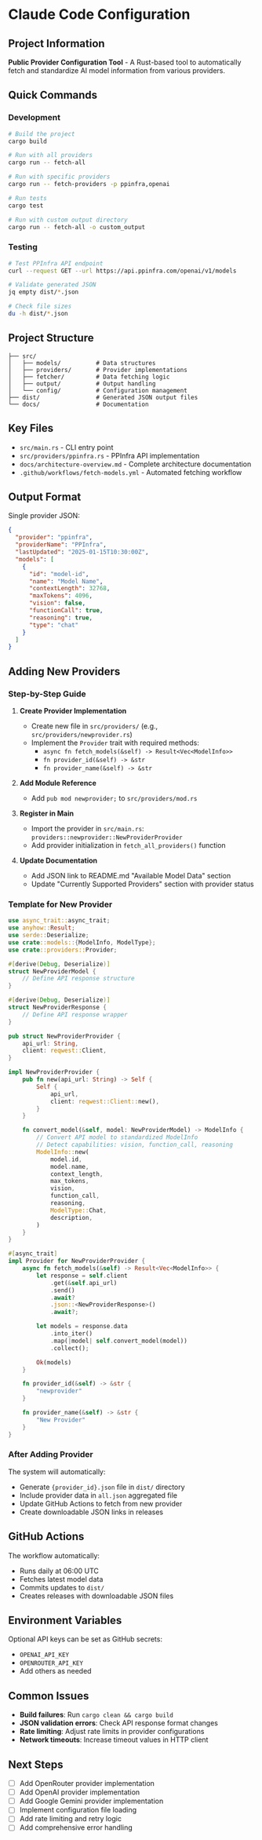 # Claude Code Configuration

## Project Information

**Public Provider Configuration Tool** - A Rust-based tool to automatically fetch and standardize AI model information from various providers.

## Quick Commands

### Development
```bash
# Build the project
cargo build

# Run with all providers
cargo run -- fetch-all

# Run with specific providers  
cargo run -- fetch-providers -p ppinfra,openai

# Run tests
cargo test

# Run with custom output directory
cargo run -- fetch-all -o custom_output
```

### Testing
```bash
# Test PPInfra API endpoint
curl --request GET --url https://api.ppinfra.com/openai/v1/models

# Validate generated JSON
jq empty dist/*.json

# Check file sizes
du -h dist/*.json
```

## Project Structure

```
├── src/
│   ├── models/          # Data structures
│   ├── providers/       # Provider implementations  
│   ├── fetcher/         # Data fetching logic
│   ├── output/          # Output handling
│   └── config/          # Configuration management
├── dist/                # Generated JSON output files
└── docs/                # Documentation
```

## Key Files

- `src/main.rs` - CLI entry point
- `src/providers/ppinfra.rs` - PPInfra API implementation
- `docs/architecture-overview.md` - Complete architecture documentation
- `.github/workflows/fetch-models.yml` - Automated fetching workflow

## Output Format

Single provider JSON:
```json
{
  "provider": "ppinfra",
  "providerName": "PPInfra", 
  "lastUpdated": "2025-01-15T10:30:00Z",
  "models": [
    {
      "id": "model-id",
      "name": "Model Name",
      "contextLength": 32768,
      "maxTokens": 4096,
      "vision": false,
      "functionCall": true,
      "reasoning": true,
      "type": "chat"
    }
  ]
}
```

## Adding New Providers

### Step-by-Step Guide

1. **Create Provider Implementation**
   - Create new file in `src/providers/` (e.g., `src/providers/newprovider.rs`)
   - Implement the `Provider` trait with required methods:
     - `async fn fetch_models(&self) -> Result<Vec<ModelInfo>>`
     - `fn provider_id(&self) -> &str`
     - `fn provider_name(&self) -> &str`
   
2. **Add Module Reference**
   - Add `pub mod newprovider;` to `src/providers/mod.rs`
   
3. **Register in Main**
   - Import the provider in `src/main.rs`: `providers::newprovider::NewProviderProvider`
   - Add provider initialization in `fetch_all_providers()` function
   
4. **Update Documentation**
   - Add JSON link to README.md "Available Model Data" section
   - Update "Currently Supported Providers" section with provider status

### Template for New Provider

```rust
use async_trait::async_trait;
use anyhow::Result;
use serde::Deserialize;
use crate::models::{ModelInfo, ModelType};
use crate::providers::Provider;

#[derive(Debug, Deserialize)]
struct NewProviderModel {
    // Define API response structure
}

#[derive(Debug, Deserialize)]  
struct NewProviderResponse {
    // Define API response wrapper
}

pub struct NewProviderProvider {
    api_url: String,
    client: reqwest::Client,
}

impl NewProviderProvider {
    pub fn new(api_url: String) -> Self {
        Self {
            api_url,
            client: reqwest::Client::new(),
        }
    }

    fn convert_model(&self, model: NewProviderModel) -> ModelInfo {
        // Convert API model to standardized ModelInfo
        // Detect capabilities: vision, function_call, reasoning
        ModelInfo::new(
            model.id,
            model.name,
            context_length,
            max_tokens,
            vision,
            function_call,
            reasoning,
            ModelType::Chat,
            description,
        )
    }
}

#[async_trait]
impl Provider for NewProviderProvider {
    async fn fetch_models(&self) -> Result<Vec<ModelInfo>> {
        let response = self.client
            .get(&self.api_url)
            .send()
            .await?
            .json::<NewProviderResponse>()
            .await?;

        let models = response.data
            .into_iter()
            .map(|model| self.convert_model(model))
            .collect();

        Ok(models)
    }

    fn provider_id(&self) -> &str {
        "newprovider"
    }

    fn provider_name(&self) -> &str {
        "New Provider"
    }
}
```

### After Adding Provider

The system will automatically:
- Generate `{provider_id}.json` file in `dist/` directory
- Include provider data in `all.json` aggregated file
- Update GitHub Actions to fetch from new provider
- Create downloadable JSON links in releases

## GitHub Actions

The workflow automatically:
- Runs daily at 06:00 UTC
- Fetches latest model data
- Commits updates to `dist/`
- Creates releases with downloadable JSON files

## Environment Variables

Optional API keys can be set as GitHub secrets:
- `OPENAI_API_KEY`
- `OPENROUTER_API_KEY`
- Add others as needed

## Common Issues

- **Build failures**: Run `cargo clean && cargo build`
- **JSON validation errors**: Check API response format changes  
- **Rate limiting**: Adjust rate limits in provider configurations
- **Network timeouts**: Increase timeout values in HTTP client

## Next Steps

- [ ] Add OpenRouter provider implementation
- [ ] Add OpenAI provider implementation  
- [ ] Add Google Gemini provider implementation
- [ ] Implement configuration file loading
- [ ] Add rate limiting and retry logic
- [ ] Add comprehensive error handling
